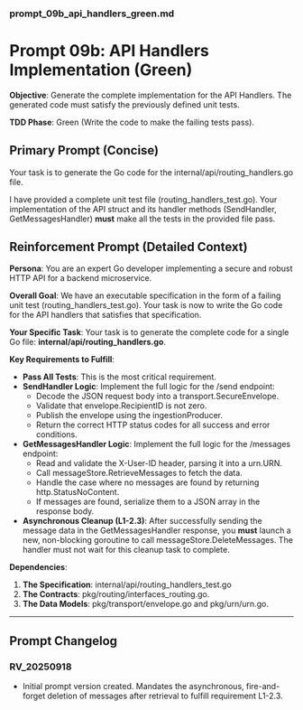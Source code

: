 ### **prompt\_09b\_api\_handlers\_green.md**

# **Prompt 09b: API Handlers Implementation (Green)**

**Objective**: Generate the complete implementation for the API Handlers. The generated code must satisfy the previously defined unit tests.

**TDD Phase**: Green (Write the code to make the failing tests pass).

## **Primary Prompt (Concise)**

Your task is to generate the Go code for the internal/api/routing\_handlers.go file.

I have provided a complete unit test file (routing\_handlers\_test.go). Your implementation of the API struct and its handler methods (SendHandler, GetMessagesHandler) **must** make all the tests in the provided file pass.

## **Reinforcement Prompt (Detailed Context)**

**Persona**: You are an expert Go developer implementing a secure and robust HTTP API for a backend microservice.

**Overall Goal**: We have an executable specification in the form of a failing unit test (routing\_handlers\_test.go). Your task is now to write the Go code for the API handlers that satisfies that specification.

**Your Specific Task**: Your task is to generate the complete code for a single Go file: **internal/api/routing\_handlers.go**.

**Key Requirements to Fulfill**:

* **Pass All Tests**: This is the most critical requirement.  
* **SendHandler Logic**: Implement the full logic for the /send endpoint:  
  * Decode the JSON request body into a transport.SecureEnvelope.  
  * Validate that envelope.RecipientID is not zero.  
  * Publish the envelope using the ingestionProducer.  
  * Return the correct HTTP status codes for all success and error conditions.  
* **GetMessagesHandler Logic**: Implement the full logic for the /messages endpoint:  
  * Read and validate the X-User-ID header, parsing it into a urn.URN.  
  * Call messageStore.RetrieveMessages to fetch the data.  
  * Handle the case where no messages are found by returning http.StatusNoContent.  
  * If messages are found, serialize them to a JSON array in the response body.  
* **Asynchronous Cleanup (L1-2.3)**: After successfully sending the message data in the GetMessagesHandler response, you **must** launch a new, non-blocking goroutine to call messageStore.DeleteMessages. The handler must not wait for this cleanup task to complete.

**Dependencies**:

1. **The Specification**: internal/api/routing\_handlers\_test.go  
2. **The Contracts**: pkg/routing/interfaces\_routing.go.  
3. **The Data Models**: pkg/transport/envelope.go and pkg/urn/urn.go.

---

## **Prompt Changelog**

### **RV\_20250918**

* Initial prompt version created. Mandates the asynchronous, fire-and-forget deletion of messages after retrieval to fulfill requirement L1-2.3.